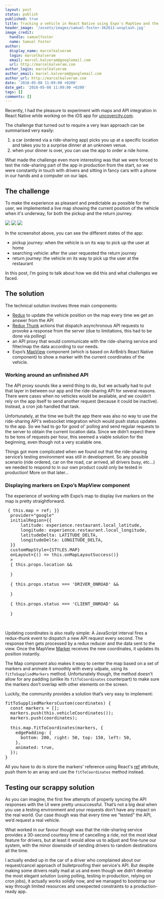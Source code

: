 ```yaml
---
layout: post
status: publish
published: true
title: Tracking a vehicle in React Native using Expo's MapView and the lean approach
header_image: '/assets/images/samuel-foster-362611-unsplash.jpg'
image_credit:
  handle: samuelfoster
  name: Samuel Foster
author:
  display_name: marcelkalveram
  login: marcelkalveram
  email: marcel.kalveram@googlemail.com
  url: http://marcelkalveram.com
author_login: marcelkalveram
author_email: marcel.kalveram@googlemail.com
author_url: http://marcelkalveram.com
date: '2018-05-08 11:09:00 +0200'
date_gmt: '2018-05-08 11:09:00 +0200'
tags: []
comments: []
---
```


Recently, I had the pleasure to experiment with maps and API integration in React Native while working on the iOS app for <a href="https://uncovercity.com/" target="_blank">uncovercity.com</a>.

The challenge that turned out to require a very lean approach can be summarised very easily:

1. a car (ordered via a ride-sharing app) picks you up at a specific location and takes you to a surprise dinner at an unknown venue.
2. when your dinner is over, you can use the app to order a ride home.

What made the challenge even more interesting was that we were forced to test the ride-sharing part of the app in production from the start, so we were constantly in touch with drivers and sitting in fancy cars with a phone in our hands and a computer on our laps.

## The challenge

To make the experience as pleasant and predictable as possible for the user, we implemented a live map showing the current position of the vehicle when it's underway, for both the pickup and the return journey.

<p class="images clearfix">
  <img src="/assets/images/screenshots/uncovercity-pickup.jpg" />
  <img src="/assets/images/screenshots/uncovercity-search.jpg" />
  <img src="/assets/images/screenshots/uncovercity-return.jpg" />
</p>

In the screenshot above, you can see the different states of the app:
- pickup journey: when the vehicle is on its way to pick up the user at home
- searching vehicle: after the user requested the return journey
- return journey: the vehicle on its way to pick up the user at the restaurant

In this post, I’m going to talk about how we did this and what challenges we faced.

## The solution

The technical solution involves three main components:
- <a href="https://redux.js.org/" target="_blank">Redux</a> to update the vehicle position on the map every time we get an answer from the API
- <a href="https://github.com/gaearon/redux-thunk" target="_blank">Redux Thunk</a> actions that dispatch asynchronous API requests to provoke a response from the server (due to limitations, this had to be done via polling) 
- an API proxy that would communicate with the ride-sharing service and filter/map the data according to our needs.
- Expo’s <a href="https://docs.expo.io/versions/v27.0.0/sdk/map-view" target="_blank">MapView</a> component (which is based on AirBnb’s React Native component) to show a marker with the current coordinates of the vehicle. 

### Working around an unfinished API

The API proxy sounds like a weird thing to do, but we actually had to put that layer in between our app and the ride-sharing API for several reasons. There were cases when no vehicles would be available, and we couldn’t rely on the app itself to send another request (because it could be inactive). Instead, a cron job handled that task. 

Unfortunately, at the time we built the app there was also no way to use the ride-sharing API's websocket integration which would push status updates to the app. So we had to go for good ol' polling and send regular requests to the server to obtain the current location data. Since we didn’t expect there to be tons of requests per hour, this seemed a viable solution for the beginning, even though not a very scalable one.

Things got more complicated when we found out that the ride-sharing service’s testing environment was still in development. So any possible scenario (ride ordered, car on the road, car arrived, all drivers busy, etc…) we needed to respond to in our own product could only be tested in production! More on that later...

<!-- That sounds like a no-go. But, according to the startup principle "work with the limited resources you have at your disposal" we didn’t really have another option. -->

### Displaying markers on Expo’s MapView component

The experience of working with Expo’s map to display live markers on the map is pretty straightforward. 
<pre>
<MapView
  ref={(ref) => { this.map = ref; }}
  provider="google"
  initialRegion={{
      latitude: experience.restaurant.local_latitude,
      longitude: experience.restaurant.local_longitude,
      latitudeDelta: LATITUDE_DELTA,
      longitudeDelta: LONGITUDE_DELTA,
  }}
  customMapStyle={STYLES.MAP}
  onLayout={() => this.onMapLayoutSuccess()}
  >
  { this.props.location &&
    <b><MapView.Marker
      identifier="vehiclePosition"
      coordinate={ {
        latitude: this.props.cabifyReturn.location[0],
        longitude: this.props.cabifyReturn.location[1],
      } }
      image={ICON_MAP}
    /></b>
  }

  { this.props.status === 'DRIVER_ONROAD' &&
    <b><MapView.Marker
      identifier="restaurantPosition"
      coordinate={ {
        latitude: experience.restaurant.local_latitude,
        longitude:experience.restaurant.local_longitude,
      } }
      image={ICON_RESTAURANT}
    /></b>
  }

  { this.props.status === 'CLIENT_ONROAD' &&
    <b><MapView.Marker
      identifier="homePosition"
      coordinate={ {
        latitude: experience.order.latitude,
        longitude: experience.order.longitude,
      } }
      image={ICON_HOME}
    /></b>
  }

</MapView>
</pre>

Updating coordinates is also really simple:
A JavaScript interval fires a redux-thunk event to dispatch a new API request every second. The response then gets processed by a redux reducer and the data sent to the view. Once the MapView <a href="https://github.com/react-community/react-native-maps/blob/master/docs/marker.md">Marker</a> receives the new coordinates, it updates its position instantly.

The Map component also makes it easy to center the map based on a set of markers and animate it smoothly with every udpate, using its `fitToSuppliedMarkers` method. Unfortunately though, the method doesn’t allow for any padding (unlike its `fitToCoordinates` counterpart) to make sure the markers don’t overlap with other elements on the screen.

Luckily, the community provides a solution that’s very easy to implement:

<pre>
fitToSuppliedMarkersCustom(coordinates) {
  const markers = [];
  markers.push(this.vehicleCoordinates());
  markers.push(coordinates);

  this.map.fitToCoordinates(markers, {
    edgePadding: {
      bottom: 200, right: 50, top: 150, left: 50,
    },
    animated: true,
  });
}
</pre>

All you have to do is store the markers' reference using React's <a href="https://reactjs.org/docs/refs-and-the-dom.html">ref</a> attribute, push them to an array and use the `fitToCoordinates` method instead.

## Testing our scrappy solution

As you can imagine, the first few attempts of properly syncing the API responses with the UI were pretty unsuccessful. That’s not a big deal when you use a testing environment and your requests don’t have any impact on the real world. Our case though was that every time we "tested" the API, we’d request a real vehicle.

What worked in our favour though was that the ride-sharing service provides a 30-second courtesy time of cancelling a ride, not the most ideal feature for drivers, but at least it would allow us to adjust and fine-tune our system, with the minor downside of sending drivers to random destinations all the time.

I actually ended up in the car of a driver who complained about our request/cancel approach of bulletproofing their service's API. But despite making some drivers really mad at us and even though we didn’t develop the most elegant solution (using polling, testing in production, relying on cron jobs), it actually works solidly now, and we managed to bootstrap our way through limited resources and unexpected constraints to a production-ready app.

